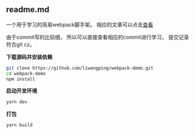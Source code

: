 ## readme.md
一个用于学习的简易webpack脚手架。
相应的文章可以点击[查看](https://juejin.cn/post/6968521293796753415) 

由于commit写的比较细，
所以可以直接查看相应的commit进行学习，
提交记录符合git cz。

**下载源码并安装依赖**

```bash
git clone https://github.com/liwangping/webpack-demo.git
cd webpack-demo
npm install
```

**启动开发环境**

```javascript
yarn dev
```

**打包**

```javascript
yarn build
```
